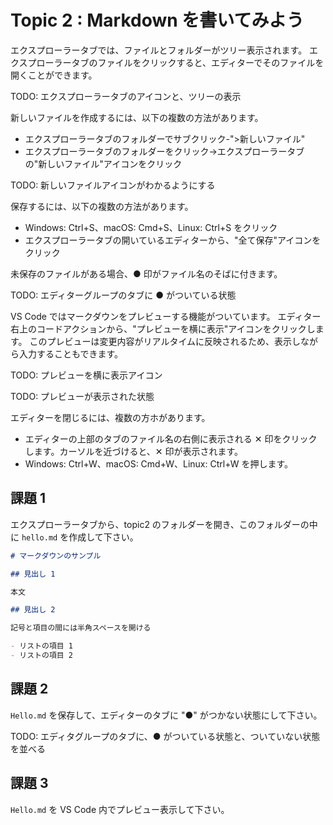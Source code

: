 # Topic 2 : Markdown を書いてみよう

エクスプローラータブでは、ファイルとフォルダーがツリー表示されます。
エクスプローラータブのファイルをクリックすると、エディターでそのファイルを開くことができます。

TODO: エクスプローラータブのアイコンと、ツリーの表示

新しいファイルを作成するには、以下の複数の方法があります。

- エクスプローラータブのフォルダーでサブクリック-">新しいファイル"
- エクスプローラータブのフォルダーをクリック->エクスプローラータブの"新しいファイル"アイコンをクリック

TODO: 新しいファイルアイコンがわかるようにする

保存するには、以下の複数の方法があります。

- Windows: Ctrl+S、macOS: Cmd+S、Linux: Ctrl+S をクリック
- エクスプローラータブの開いているエディターから、"全て保存"アイコンをクリック

未保存のファイルがある場合、● 印がファイル名のそばに付きます。

TODO: エディターグループのタブに ● がついている状態

VS Code ではマークダウンをプレビューする機能がついています。
エディター右上のコードアクションから、"プレビューを横に表示"アイコンをクリックします。
このプレビューは変更内容がリアルタイムに反映されるため、表示しながら入力することもできます。

TODO: プレビューを横に表示アイコン

TODO: プレビューが表示された状態

エディターを閉じるには、複数の方ホがあります。

- エディターの上部のタブのファイル名の右側に表示される ✕ 印をクリックします。カーソルを近づけると、✕ 印が表示されます。
- Windows: Ctrl+W、macOS: Cmd+W、Linux: Ctrl+W を押します。

## 課題 1

エクスプローラータブから、topic2 のフォルダーを開き、このフォルダーの中に `hello.md` を作成して下さい。

```md
# マークダウンのサンプル

## 見出し 1

本文

## 見出し 2

記号と項目の間には半角スペースを開ける

- リストの項目 1
- リストの項目 2
```

## 課題 2

`Hello.md` を保存して、エディターのタブに "●" がつかない状態にして下さい。

TODO: エディタグループのタブに、● がついている状態と、ついていない状態を並べる

## 課題 3

`Hello.md` を VS Code 内でプレビュー表示して下さい。
